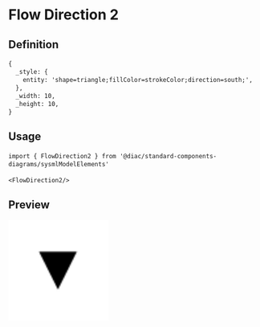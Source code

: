 # Flow Direction 2

## Definition

```
{
  _style: { 
    entity: 'shape=triangle;fillColor=strokeColor;direction=south;',
  },
  _width: 10,
  _height: 10,
}
```

## Usage

```
import { FlowDirection2 } from '@diac/standard-components-diagrams/sysmlModelElements'

<FlowDirection2/>
```

## Preview

<img src="./flow-direction-2.png" width="200"/>
